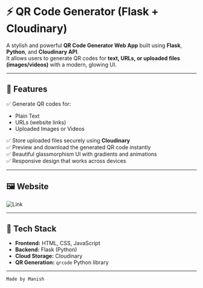 # ⚡ QR Code Generator (Flask + Cloudinary)

A stylish and powerful **QR Code Generator Web App** built using **Flask**, **Python**, and **Cloudinary API**.  
It allows users to generate QR codes for **text, URLs, or uploaded files (images/videos)** with a modern, glowing UI.

---

## 🚀 Features

✅ Generate QR codes for:
- Plain Text  
- URLs (website links)  
- Uploaded Images or Videos  

✅ Store uploaded files securely using **Cloudinary**  
✅ Preview and download the generated QR code instantly  
✅ Beautiful glassmorphism UI with gradients and animations  
✅ Responsive design that works across devices  

---

## 🖼️ Website

 ![Link](https://qr-code-generator-8gl1.onrender.com/) 

---

## 🧩 Tech Stack

- **Frontend:** HTML, CSS, JavaScript  
- **Backend:** Flask (Python)  
- **Cloud Storage:** Cloudinary  
- **QR Generation:** `qrcode` Python library   

---

`Made by Manish`
